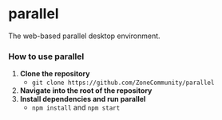 # parallel
The web-based parallel desktop environment.

### How to use parallel
1. **Clone the repository**
   - ```git clone https://github.com/ZoneCommunity/parallel```
2. **Navigate into the root of the repository**
3. **Install dependencies and run parallel**
   - `npm install` and `npm start`
